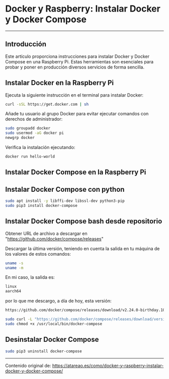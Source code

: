 # Docker y Raspberry: Instalar Docker y Docker Compose

---

## Introducción

Este artículo proporciona instrucciones para instalar Docker y Docker Compose en una Raspberry Pi. Estas herramientas son esenciales para probar y poner en producción diversos servicios de forma sencilla.

## Instalar Docker en la Raspberry Pi

Ejecuta la siguiente instrucción en el terminal para instalar Docker:

```bash
curl -sSL https://get.docker.com | sh
```

Añade tu usuario al grupo Docker para evitar ejecutar comandos con derechos de administrador:

```bash
sudo groupadd docker
sudo usermod -aG docker pi
newgrp docker
```

Verifica la instalación ejecutando:

```bash
docker run hello-world
```

## Instalar Docker Compose en la Raspberry Pi

## Instalar Docker Compose con python

```bash
sudo apt install -y libffi-dev libssl-dev python3-pip
sudo pip3 install docker-compose
```

## Instalar Docker Compose bash desde repositorio

Obtener URL de archivo a descargar en "https://github.com/docker/compose/releases"

Descargar la última versión, teniendo en cuenta la salida en tu máquina de los valores de estos comandos:

```bash
uname -s
uname -m
```

En mi caso, la salida es:

```bash
linux
aarch64
```
por lo que me descargo, a día de hoy, esta versión: 

```bash
https://github.com/docker/compose/releases/download/v2.24.0-birthday.10/docker-compose-linux-armv6
```

```bash
sudo curl -L "https://github.com/docker/compose/releases/download/version/distribution/version" -o /usr/local/bin/docker-compose
sudo chmod +x /usr/local/bin/docker-compose
```

## Desinstalar Docker Compose

```bash
sudo pip3 uninstall docker-compose
```

---
Contenido original de: https://atareao.es/como/docker-y-raspberry-instalar-docker-y-docker-compose/